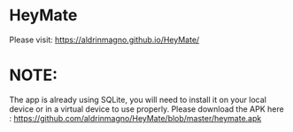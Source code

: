 # HeyMate
Please visit: https://aldrinmagno.github.io/HeyMate/

# NOTE:
The app is already using SQLite, you will need to install it on your local device or in a virtual device to use properly.
Please download the APK here : https://github.com/aldrinmagno/HeyMate/blob/master/heymate.apk
